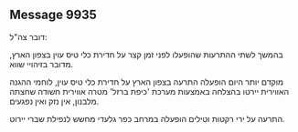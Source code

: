 ## Message 9935

דובר צה"ל:

בהמשך לשתי ההתרעות שהופעלו לפני זמן קצר על חדירת כלי טיס עוין בצפון הארץ, מדובר בזיהויי שווא. 

מוקדם יותר היום הופעלה התרעה בצפון הארץ על חדירת כלי טיס עוין, לוחמי ההגנה האווירית יירטו בהצלחה באמצעות מערכת 'כיפת ברזל' מטרה אווירית חשודה שחצתה מלבנון, אין נזק ואין נפגעים.

התרעה על ירי רקטות וטילים הופעלה במרחב כפר גלעדי מחשש לנפילת שברי יירוט.

